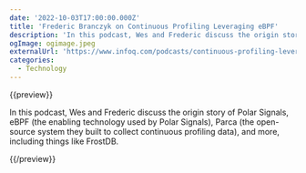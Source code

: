 ```yaml
---
date: '2022-10-03T17:00:00.000Z'
title: 'Frederic Branczyk on Continuous Profiling Leveraging eBPF'
description: 'In this podcast, Wes and Frederic discuss the origin story of Polar Signals, eBPF (the enabling technology used by Polar Signals), Parca (the open-source system they built to collect continuous profiling data), and more, including things like FrostDB.'
ogImage: ogimage.jpeg
externalUrl: 'https://www.infoq.com/podcasts/continuous-profiling-leveraging-eBPF/'
categories:
  - Technology
---
```


{{preview}}

In this podcast, Wes and Frederic discuss the origin story of Polar Signals, eBPF (the enabling technology used by Polar Signals), Parca (the open-source system they built to collect continuous profiling data), and more, including things like FrostDB.

{{/preview}}
